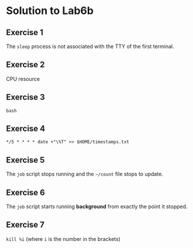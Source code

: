 # Solution to Lab6b

## Exercise 1

The `sleep` process is not associated with the TTY of the first terminal.

## Exercise 2

CPU resource

## Exercise 3

`bash`

## Exercise 4

`*/5 * * * * date +"\%T" >> $HOME/timestamps.txt`

## Exercise 5

The `job` script stops running and the `~/count` file stops to update.

## Exercise 6

The `job` script starts running **background** from exactly the point it stopped.

## Exercise 7

`kill %i` (where `i` is the number in the brackets)
